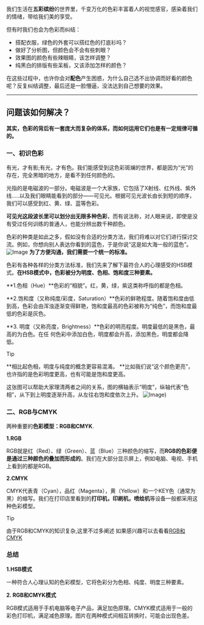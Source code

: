 我们生活在**五彩缤纷**的世界里，千变万化的色彩丰富着人的视觉感官，感染着我们的情绪，带给我们美的享受。

但有时我们也会为色彩而纠结：  
- 搭配衣服，绿色的外套可以搭红色的打底衫吗？  
- 做好了分析图，但颜色会不会有些刺眼？  
- 效果图的颜色有些辣眼睛，该怎样调整？  
- 纯黑白的排版有些呆板，又该添加怎样的颜色？

在这些过程中，也许你会对**配色**产生困惑，为什么自己选不出协调而好看的颜色呢？反复纠结调整，最后还是一脸懵逼，没法达到自己想要的效果。

---

## 问题该如何解决？

**其实，色彩的背后有一套庞大而复杂的体系，而如何运用它们也是有一定规律可循的。**  

### 一、初识色彩

有光，才有影;有光，才有色。我们能感受到这色彩斑斓的世界，都是因为“光”的存在，完全黑暗的地方，是看不到任何颜色的。  

光指的是电磁波的一部分。电磁波是一个大家族，它包括了X射线、红外线、紫外线.....以及我们眼睛能看到的部分——可见光。根据可见光波长由长到短的顺序，我们可以感受到红、黄、绿、蓝等色彩。

**可见光这段波长里可以划分出无限多种色彩**，而有说法称，对人眼来说，即使是没有受过任何训练的普通人，也能分辨出数千种颜色。  
  
色彩的种类是如此之多，假如没有合适的分类方法，我们将难以对它们进行探讨交流。例如，你想向别人表达你看到的蓝色，于是你说“这是如大海一般的蓝色”。
![Image](https://picx.zhimg.com/v2-5792ace39932056035ae12bc366acf31_1440w.jpg)
**为了方便沟通，我们需要一个统一的标准。**

色彩有各种各样的分类方法标准，我们先来了解下最符合人的心理感受的HSB模式。**在HSB模式中，色彩被分为明度、色相、饱和度三种要素。**

**1.色相（Hue）**色彩的“相貌”。红，黄，绿，紫这类称呼指的都是色相。

**2.饱和度（又称纯度/彩度，Saturation）**色彩的鲜艳程度。随着饱和度由低到高，色彩会由浑浊逐渐变得鲜艳，饱和度最高的色彩被称为“纯色”，而饱和度最低的色彩是灰色。

**3. 明度（又称亮度，Brightness）**色彩的明亮程度。明度最低的是黑色，最高的为白色。在任
何色彩中添加白色，明度都会升高，添加黑色，明度都会降低。

> [!TIP]
> **相比起色相，明度与纯度的概念更容易混淆。
> **比如我们说“这个颜色更亮”，也许指的是色彩明度更高，也有可能是饱和度更高。

这张图可以帮助大家理清两者之间的关系，图的横轴表示“明度”，纵轴代表“色相”，从下到上明度逐渐升高，从左往右饱和度依次上升。
![Image](https://pic3.zhimg.com/v2-1d5f48b05bcf848185dbd33af05f0ba8_1440w.jpg))

### 二、RGB与CMYK

两种重要的**色彩模型：RGB和CMYK**.

**1.RGB**

RGB就是红（Red）、绿（Green）、蓝（Blue）三种颜色的缩写，而**RGB的色彩便是通过三种颜色的叠加而形成的**。我们在大部分显示屏上，例如电脑、电视、手机上看到的都是RGB。

**2.CMYK**

CMYK代表青（Cyan），品红（Magenta），黄（Yellow）和一个KEY色（通常为黑）的缩写。我们在打印店里看到的**打印机，印刷机，喷绘机**等设备一般都采用这种色彩模型。

> [!TIP]
>由于RGB和CMYK的知识复杂,这里不过多阐述
>如果感兴趣可以去看看[RGB和CMYK](https://neweryuop-sd.github.io/nick.github.io/post/RGB-he-CMYK.html)

### 总结

**1.HSB模式**  
  
一种符合人心理认知的色彩模型，它将色彩分为色相、纯度、明度三种要素。  
  
**2. RGB和CMYK模式**  
  
RGB模式适用于手机电脑等电子产品，满足加色原理。CMYK模式适用于一般的彩色打印机，满足减色原理。图片在两种模式间相互转换时，可能会出现色差。